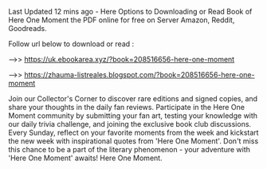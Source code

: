 Last Updated 12 mins ago - Here Options to Downloading or Read Book of Here One Moment the PDF online for free on Server Amazon, Reddit, Goodreads.
 
Follow url below to download or read :
 
-->> https://uk.ebookarea.xyz/?book=208516656-here-one-moment
 
-->> https://zhauma-listreales.blogspot.com/?book=208516656-here-one-moment
 
Join our Collector's Corner to discover rare editions and signed copies, and share your thoughts in the daily fan reviews.
Participate in the Here One Moment community by submitting your fan art, testing your knowledge with our daily trivia challenge, and joining the exclusive book club discussions.
Every Sunday, reflect on your favorite moments from the week and kickstart the new week with inspirational quotes from 'Here One Moment'. Don't miss this chance to be a part of the literary phenomenon - your adventure with 'Here One Moment' awaits! Here One Moment.
